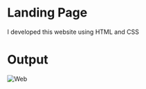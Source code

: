 # Landing Page
I developed this website using HTML and CSS
# Output
![Web](https://github.com/nasim8423/website/assets/124512199/a2670651-589f-415d-8ac0-da531b72e57e)

